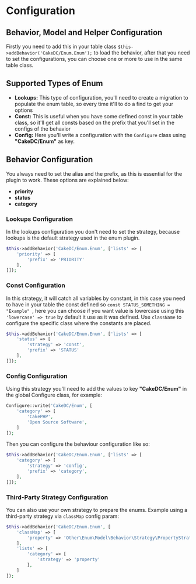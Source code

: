 # Configuration

## Behavior, Model and Helper Configuration

Firstly you need to add this in your table class ```$this->addBehavior('CakeDC/Enum.Enum');``` to load the behavior, after that you need to set the configurations, you can choose one or more to use in the same table class.

## Supported Types of Enum

* **Lookups:** This type of configuration, you'll need to create a migration to populate the enum table, so every time it'll to do a find to get your options
* **Const:** This is useful when you have some defined const in your table class, so it'll get all consts based on the prefix that you'll set in the configs of the behavior
* **Config:** Here you'll write a configuration with the ```Configure``` class using **"CakeDC/Enum"** as key.

## Behavior Configuration

You always need to set the alias and the prefix, as this is essential for the plugin to work. These options are explained below:

* **priority**
* **status**
* **category**

### Lookups Configuration

In the lookups configuration you don't need to set the strategy, because lookups is the default strategy used in the enum plugin.

```php
$this->addBehavior('CakeDC/Enum.Enum', ['lists' => [
    'priority' => [
        'prefix' => 'PRIORITY'
    ],
]]);
```

### Const Configuration

In this strategy, it will catch all variables by constant, in this case you need to have in your table the const defined so ```const STATUS_SOMETHING = "Example" ```, here you can choose if you want value is lowercase using this ``` 'lowercase' => true ``` by default it use as it was defined. Use `className` to configure the specific class where the constants are placed.

```php
$this->addBehavior('CakeDC/Enum.Enum', ['lists' => [
    'status' => [
        'strategy' => 'const',
        'prefix' => 'STATUS'
    ],
]]);
```

### Config Configuration

Using this strategy you'll need to add the values to key **"CakeDC/Enum"** in the global Configure class, for example:

```php
Configure::write('CakeDC/Enum', [
    'category' => [
        'CakePHP',
        'Open Source Software',
    ]
]);
```
Then you can configure the behaviour configuration like so:

```php
$this->addBehavior('CakeDC/Enum.Enum', ['lists' => [
    'category' => [
        'strategy' => 'config',
        'prefix' => 'category',
    ],
]]);
```

### Third-Party Strategy Configuration

You can also use your own strategy to prepare the enums. Example using a third-party strategy via `classMap` config param:

```php
$this->addBehavior('CakeDC/Enum.Enum', [
    'classMap' => [
        'property' => 'Other\Enum\Model\Behavior\Strategy\PropertyStrategy'
    ],
    'lists' => [
        'category' => [
            'strategy' => 'property'
        ],
    ]
]);
```

